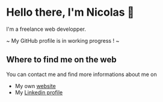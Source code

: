 # Hello there, I'm Nicolas 👋

I'm a freelance web developper.

~ My GitHub profile is in working progress ! ~

## Where to find me on the web

You can contact me and find more informations about me on

- My own [website](https://nicolas-deleforge.fr)
- My [Linkedin profile](https://www.linkedin.com/in/nicolasdeleforge/)
